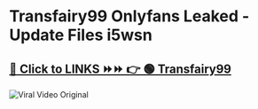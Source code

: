 
 # Transfairy99 Onlyfans Leaked - Update Files i5wsn

## <h2><a href="https://clipsfans.com/Transfairy99&ref=git">🔗 Click to LINKS ⏩⏩ 👉 🟢 Transfairy99 </a></h2>

<a href="https://clipsfans.com/Transfairy99&ref=git" rel="nofollow" data-target="animated-image.originalLink"><img src="https://i.ibb.co.com/xMMVF88/686577567.gif" alt="Viral Video Original" style="max-width: 100%; display: inline-block;" data-target="animated-image.originalImage"></a>

